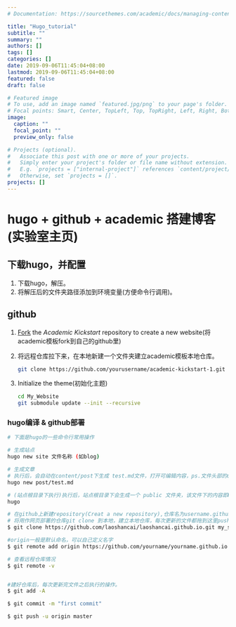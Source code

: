 ```yaml
---
# Documentation: https://sourcethemes.com/academic/docs/managing-content/

title: "Hugo_tutorial"
subtitle: ""
summary: ""
authors: []
tags: []
categories: []
date: 2019-09-06T11:45:04+08:00
lastmod: 2019-09-06T11:45:04+08:00
featured: false
draft: false

# Featured image
# To use, add an image named `featured.jpg/png` to your page's folder.
# Focal points: Smart, Center, TopLeft, Top, TopRight, Left, Right, BottomLeft, Bottom, BottomRight.
image:
  caption: ""
  focal_point: ""
  preview_only: false

# Projects (optional).
#   Associate this post with one or more of your projects.
#   Simply enter your project's folder or file name without extension.
#   E.g. `projects = ["internal-project"]` references `content/project/deep-learning/index.md`.
#   Otherwise, set `projects = []`.
projects: []
---
```


# hugo + github + academic 搭建博客(实验室主页)



## **下载hugo**，并配置

1. 下载hugo，解压。
2. 将解压后的文件夹路径添加到环境变量(方便命令行调用)。



## github

1. [Fork](https://github.com/sourcethemes/academic-kickstart#fork-destination-box) the *Academic Kickstart* repository to create a new website(将academic模板fork到自己的github里)

2. 将远程仓库拉下来，在本地新建一个文件夹建立academic模板本地仓库。

   ```bash
   git clone https://github.com/yourusername/academic-kickstart-1.git My_Website
   ```

3. Initialize the theme(初始化主题)

   ```bash
   cd My_Website
   git submodule update --init --recursive
   ```



### hugo编译 & github部署



```bash
# 下面是hugo的一些命令行常用操作

# 生成站点
hugo new site 文件名称 (如blog)

# 生成文章
# 执行后，会自动在content/post下生成 test.md文件，打开可编辑内容，ps.文件头部的draft要改为false，这样部署后才能看到文章。
hugo new post/test.md

# (站点根目录下执行)执行后，站点根目录下会生成一个 public 文件夹，该文件下的内容即Hugo生成的整个静态网站。每次更新内容后，将 public 目录里所有文件 push到GitHub即可。
hugo


```



```bash
# 在github上新建repository(Creat a new repository),仓库名为username.github.io
# 将用作网页部署的仓库git clone 到本地，建立本地仓库，每次更新的文件都拖到这里push上去。
$ git clone https://github.com/laoshancai/laoshancai.github.io.git my_site

#origin一般是默认命名，可以自己定义名字
$ git remote add origin https://github.com/yourname/yourname.github.io.git (换成自己的)　　将本地目录链接到远程服务器的代码仓库

# 查看远程仓库情况
$ git remote -v 


#建好仓库后，每次更新完文件之后执行的操作。
$ git add -A

$ git commit -m "first commit"

$ git push -u origin master
```

